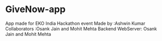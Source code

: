 GiveNow-app
===========

App made for EKO India Hackathon event
Made by          :Ashwin Kumar
Collaborators    :Osank Jain and Mohit Mehta
Backend WebServer: Osank Jain and Mohit Mehta

